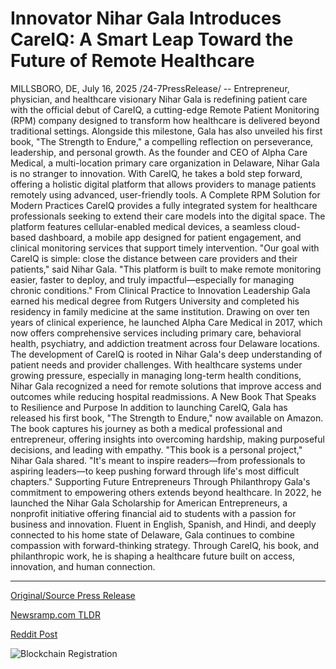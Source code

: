 # Innovator Nihar Gala Introduces CareIQ: A Smart Leap Toward the Future of Remote Healthcare

MILLSBORO, DE, July 16, 2025 /24-7PressRelease/ -- Entrepreneur, physician, and healthcare visionary Nihar Gala is redefining patient care with the official debut of CareIQ, a cutting-edge Remote Patient Monitoring (RPM) company designed to transform how healthcare is delivered beyond traditional settings. Alongside this milestone, Gala has also unveiled his first book, "The Strength to Endure," a compelling reflection on perseverance, leadership, and personal growth.  As the founder and CEO of Alpha Care Medical, a multi-location primary care organization in Delaware, Nihar Gala is no stranger to innovation. With CareIQ, he takes a bold step forward, offering a holistic digital platform that allows providers to manage patients remotely using advanced, user-friendly tools.  A Complete RPM Solution for Modern Practices CareIQ provides a fully integrated system for healthcare professionals seeking to extend their care models into the digital space. The platform features cellular-enabled medical devices, a seamless cloud-based dashboard, a mobile app designed for patient engagement, and clinical monitoring services that support timely intervention.  "Our goal with CareIQ is simple: close the distance between care providers and their patients," said Nihar Gala. "This platform is built to make remote monitoring easier, faster to deploy, and truly impactful—especially for managing chronic conditions."  From Clinical Practice to Innovation Leadership  Gala earned his medical degree from Rutgers University and completed his residency in family medicine at the same institution. Drawing on over ten years of clinical experience, he launched Alpha Care Medical in 2017, which now offers comprehensive services including primary care, behavioral health, psychiatry, and addiction treatment across four Delaware locations.  The development of CareIQ is rooted in Nihar Gala's deep understanding of patient needs and provider challenges. With healthcare systems under growing pressure, especially in managing long-term health conditions, Nihar Gala recognized a need for remote solutions that improve access and outcomes while reducing hospital readmissions.  A New Book That Speaks to Resilience and Purpose  In addition to launching CareIQ, Gala has released his first book, "The Strength to Endure," now available on Amazon. The book captures his journey as both a medical professional and entrepreneur, offering insights into overcoming hardship, making purposeful decisions, and leading with empathy.  "This book is a personal project," Nihar Gala shared. "It's meant to inspire readers—from professionals to aspiring leaders—to keep pushing forward through life's most difficult chapters." Supporting Future Entrepreneurs Through Philanthropy  Gala's commitment to empowering others extends beyond healthcare. In 2022, he launched the Nihar Gala Scholarship for American Entrepreneurs, a nonprofit initiative offering financial aid to students with a passion for business and innovation.  Fluent in English, Spanish, and Hindi, and deeply connected to his home state of Delaware, Gala continues to combine compassion with forward-thinking strategy. Through CareIQ, his book, and philanthropic work, he is shaping a healthcare future built on access, innovation, and human connection. 

---

[Original/Source Press Release](https://www.24-7pressrelease.com/press-release/524898/innovator-nihar-gala-introduces-careiq-a-smart-leap-toward-the-future-of-remote-healthcare)
                    

[Newsramp.com TLDR](https://newsramp.com/curated-news/nihar-gala-launches-careiq-to-revolutionize-remote-patient-monitoring/958ca0506e1792d3844f3599efc38bb0) 

 



[Reddit Post](https://www.reddit.com/r/HealthCareNewsInfo/comments/1m169ng/nihar_gala_launches_careiq_to_revolutionize/) 



![Blockchain Registration](https://cdn.newsramp.app/24-7PressRelease/qrcode/257/16/finekxPz.webp)